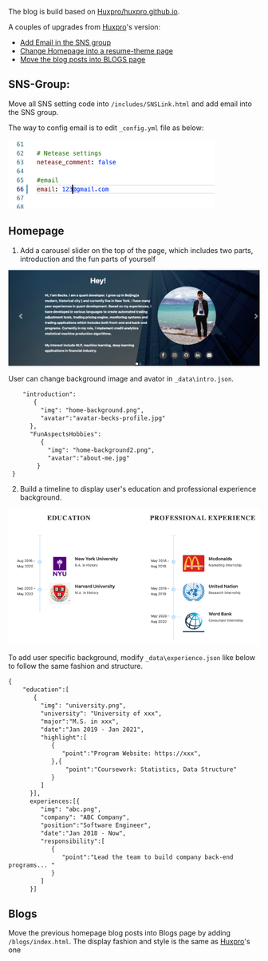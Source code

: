 The blog is build based on [Huxpro/huxpro.github.io](https://github.com/Huxpro/huxpro.github.io).

A couples of upgrades from [Huxpro](https://github.com/Huxpro/huxpro.github.io)'s version: 

* [Add Email in the SNS group](https://github.com/beckswu/beckswu.github.io#SNS-Group)
* [Change Homepage into a resume-theme page](https://github.com/beckswu/beckswu.github.io#Homepage)
* [Move the blog posts into BLOGS page](https://github.com/beckswu/beckswu.github.io#Blogs)

## SNS-Group:

Move all SNS setting code into `/includes/SNSLink.html` and add email into the SNS group. 

The way to config email is to edit `_config.yml` file as below:

![](/img/readme/email.png)


## Homepage

1. Add a carousel slider on the top of the page, which includes two parts, introduction and the fun parts of yourself

![](/img/readme/intro.png)

User can change background image and avator in `_data\intro.json`. 

```
    "introduction":
       {
         "img": "home-background.png",
         "avatar":"avatar-becks-profile.jpg"
      },
      "FunAspectsHobbies":
         {
           "img": "home-background2.png",
           "avatar":"about-me.jpg"
        }
 }
```

2. Build a timeline to display user's education and professional experience background.

![](/img/readme/timeline.png)

To add user specific background, modify  `_data\experience.json` like below to follow the same fashion and structure.

```
{
    "education":[
       {
         "img": "university.png",
         "university": "University of xxx",
         "major":"M.S. in xxx",
         "date":"Jan 2019 - Jan 2021",
         "highlight":[
            {
               "point":"Program Website: https://xxx",
            },{
                "point":"Coursework: Statistics, Data Structure"
            }
         ]
      }],
      experiences:[{
         "img": "abc.png",
         "company": "ABC Company",
         "position":"Software Engineer",
         "date":"Jan 2018 - Now",
         "responsibility":[
            {
               "point":"Lead the team to build company back-end programs... "
            }
         ]
      }]

```

## Blogs

Move the previous homepage blog posts into Blogs page by adding `/blogs/index.html`. The display fashion and style is the same as [Huxpro](https://github.com/Huxpro/huxpro.github.io)'s one